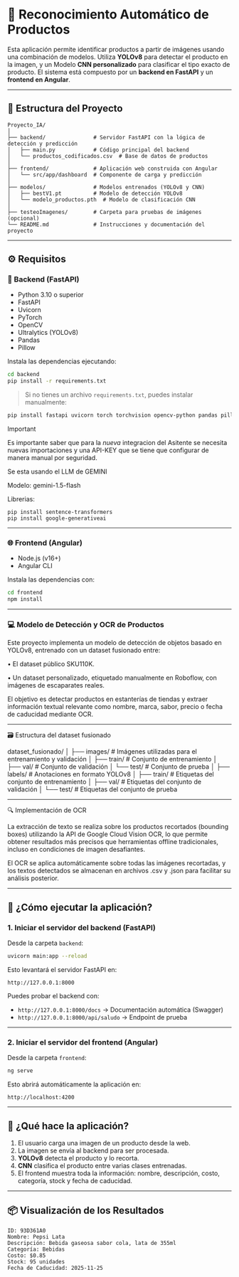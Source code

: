 # 🧠 Reconocimiento Automático de Productos

Esta aplicación permite identificar productos a partir de imágenes usando una combinación de modelos. 
Utiliza **YOLOv8** para detectar el producto en la imagen, y un Modelo **CNN personalizado** para clasificar el tipo exacto de producto. 
El sistema está compuesto por un **backend en FastAPI** y un **frontend en Angular**.

---

## 📁 Estructura del Proyecto

```
Proyecto_IA/
│
├── backend/               # Servidor FastAPI con la lógica de detección y predicción
│   ├── main.py            # Código principal del backend
│   └── productos_codificados.csv  # Base de datos de productos
│
├── frontend/              # Aplicación web construida con Angular
│   └── src/app/dashboard  # Componente de carga y predicción
│
├── modelos/               # Modelos entrenados (YOLOv8 y CNN)
│   ├── bestV1.pt          # Modelo de detección YOLOv8
│   └── modelo_productos.pth  # Modelo de clasificación CNN
│
├── testeoImagenes/        # Carpeta para pruebas de imágenes (opcional)
└── README.md              # Instrucciones y documentación del proyecto
```

---

## ⚙️ Requisitos

### 🔧 Backend (FastAPI)

- Python 3.10 o superior
- FastAPI
- Uvicorn
- PyTorch
- OpenCV
- Ultralytics (YOLOv8)
- Pandas
- Pillow

Instala las dependencias ejecutando:

```bash
cd backend
pip install -r requirements.txt
```

> Si no tienes un archivo `requirements.txt`, puedes instalar manualmente:

```bash
pip install fastapi uvicorn torch torchvision opencv-python pandas pillow ultralytics
```
> [!IMPORTANT]
> Es importante saber que para la *nueva* integracion del Asitente se necesita nuevas importaciones y una API-KEY que se tiene que configurar de manera manual por seguridad.
>
> Se esta usando el LLM de GEMINI
>
>Modelo: gemini-1.5-flash
> 
> Librerias:
> ```
> pip install sentence-transformers
> pip install google-generativeai
> ```

---

### 🌐 Frontend (Angular)

- Node.js (v16+)
- Angular CLI

Instala las dependencias con:

```bash
cd frontend
npm install
```


---

### 💻 Modelo de Detección y OCR de Productos

Este proyecto implementa un modelo de detección de objetos basado en YOLOv8, entrenado con un dataset fusionado entre:

• El dataset público SKU110K.

• Un dataset personalizado, etiquetado manualmente en Roboflow, con imágenes de escaparates reales.


El objetivo es detectar productos en estanterías de tiendas y extraer información textual relevante como nombre, marca, sabor, precio o fecha de caducidad mediante OCR.


---

🗃 Estructura del dataset fusionado 

dataset_fusionado/
│
├── images/                # Imágenes utilizadas para el entrenamiento y validación
│   ├── train/             # Conjunto de entrenamiento
│   ├── val/               # Conjunto de validación
│   └── test/              # Conjunto de prueba
│
├── labels/                # Anotaciones en formato YOLOv8
│   ├── train/             # Etiquetas del conjunto de entrenamiento
│   ├── val/               # Etiquetas del conjunto de validación
│   └── test/              # Etiquetas del conjunto de prueba


---

🔍 Implementación de OCR

La extracción de texto se realiza sobre los productos recortados (bounding boxes) utilizando la API de Google Cloud Vision OCR, lo que permite obtener resultados más precisos que herramientas offline tradicionales, incluso en condiciones de imagen desafiantes.

El OCR se aplica automáticamente sobre todas las imágenes recortadas, y los textos detectados se almacenan en archivos .csv y .json para facilitar su análisis posterior.


---


## 🚀 ¿Cómo ejecutar la aplicación?

### 1. Iniciar el servidor del backend (FastAPI)

Desde la carpeta `backend`:

```bash
uvicorn main:app --reload
```

Esto levantará el servidor FastAPI en:

```
http://127.0.0.1:8000
```

Puedes probar el backend con:

- `http://127.0.0.1:8000/docs` → Documentación automática (Swagger)
- `http://127.0.0.1:8000/api/saludo` → Endpoint de prueba

---

### 2. Iniciar el servidor del frontend (Angular)

Desde la carpeta `frontend`:

```bash
ng serve
```

Esto abrirá automáticamente la aplicación en:

```
http://localhost:4200
```

---

## 🧪 ¿Qué hace la aplicación?

1. El usuario carga una imagen de un producto desde la web.
2. La imagen se envía al backend para ser procesada.
3. **YOLOv8** detecta el producto y lo recorta.
4. **CNN** clasifica el producto entre varias clases entrenadas.
5. El frontend muestra toda la información: nombre, descripción, costo, categoría, stock y fecha de caducidad.

---

## 📦 Visualización de los Resultados

```
ID: 93D361A0
Nombre: Pepsi Lata
Descripción: Bebida gaseosa sabor cola, lata de 355ml
Categoría: Bebidas
Costo: $0.85
Stock: 95 unidades
Fecha de Caducidad: 2025-11-25
```

